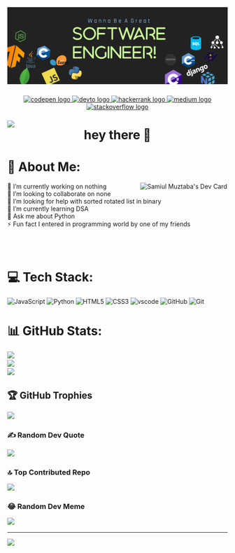 <div align="center">
  <img  src="https://raw.githubusercontent.com/SamiulMuztaba/SamiulMuztaba/main/github%20banner.png"  />
</div>

### 

<div align="center">
  <a href="https://codepen.io/samiulmuztaba" target="_blank">
    <img src="https://img.shields.io/static/v1?message=Codepen&logo=codepen&label=&color=000000&logoColor=white&labelColor=&style=for-the-badge" height="25" alt="codepen logo"  />
  </a>
  <a href="https://dev.to/samiulmuztaba" target="_blank">
    <img src="https://img.shields.io/static/v1?message=dev.to&logo=dev.to&label=&color=0A0A0A&logoColor=white&labelColor=&style=for-the-badge" height="25" alt="devto logo"  />
  </a>
  <a href="https://www.hackerearth.com/@samiulmuztaba" target="_blank">
    <img src="https://img.shields.io/static/v1?message=HackerRank&logo=hackerrank&label=&color=2EC866&logoColor=white&labelColor=&style=for-the-badge" height="25" alt="hackerrank logo"  />
  </a>
  <a href="https://medium.com/@samiulmuztaba" target="_blank">
    <img src="https://img.shields.io/static/v1?message=Medium&logo=medium&label=&color=12100E&logoColor=white&labelColor=&style=for-the-badge" height="25" alt="medium logo"  />
  </a>
  <a href="https://stackoverflow.com/users/22775720" target="_blank">
    <img src="https://img.shields.io/static/v1?message=Stackoverflow&logo=stackoverflow&label=&color=FE7A16&logoColor=white&labelColor=&style=for-the-badge" height="25" alt="stackoverflow logo"  />
  </a>
</div>

###

<img align="left" src="https://visitor-badge.laobi.icu/badge?page_id=SamiulMuztaba.SamiulMuztaba&"  />

###

<h1 align="center">hey there 👋</h1>

# 💫 About Me:
<a href="https://app.daily.dev/samiulmuztaba"><img align="right" src="https://api.daily.dev/devcards/ac8f56c600594dd99629ccbce601c063.png?r=ux1" width="200" alt="Samiul Muztaba's Dev Card"/></a>
🔭 I’m currently working on nothing<br>👯 I’m looking to collaborate on none<br>🤝 I’m looking for help with sorted rotated list in binary<br>🌱 I’m currently learning DSA<br>💬 Ask me about Python<br>⚡ Fun fact I entered in programming world by one of my friends

<br>
<br>

# 💻 Tech Stack:
![JavaScript](https://skillicons.dev/icons?i=js) ![Python](https://skillicons.dev/icons?i=py) ![HTML5](https://skillicons.dev/icons?i=html) ![CSS3](https://skillicons.dev/icons?i=css) ![vscode](https://skillicons.dev/icons?i=vscode) ![GitHub](https://skillicons.dev/icons?i=github) ![Git](https://skillicons.dev/icons?i=git)
# 📊 GitHub Stats:
![](https://github-readme-stats.vercel.app/api?username=SamiulMuztaba&theme=dark&hide_border=false&include_all_commits=true&count_private=true)<br/>
![](https://github-readme-streak-stats.herokuapp.com/?user=SamiulMuztaba&theme=dark&hide_border=false)<br/>
![](https://github-readme-stats.vercel.app/api/top-langs/?username=SamiulMuztaba&theme=dark&hide_border=false&include_all_commits=true&count_private=true&layout=compact)

## 🏆 GitHub Trophies
![](https://github-profile-trophy.vercel.app/?username=SamiulMuztaba&theme=radical&no-frame=false&no-bg=true&margin-w=4)

### ✍️ Random Dev Quote
![](https://quotes-github-readme.vercel.app/api?type=horizontal&theme=radical)

### 🔝 Top Contributed Repo
![](https://github-contributor-stats.vercel.app/api?username=SamiulMuztaba&limit=5&theme=dark&combine_all_yearly_contributions=true)

### 😂 Random Dev Meme
<img src='https://randommeme-five.vercel.app/' style="height: 400px;"/>

---
[![](https://visitcount.itsvg.in/api?id=SamiulMuztaba&icon=0&color=0)](https://visitcount.itsvg.in)

<!-- Proudly created with GPRM ( https://gprm.itsvg.in ) -->
